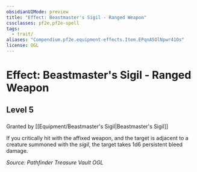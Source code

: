 ```yaml
---
obsidianUIMode: preview
title: "Effect: Beastmaster's Sigil - Ranged Weapon"
cssclasses: pf2e,pf2e-spell
tags:
  - trait/
aliases: "Compendium.pf2e.equipment-effects.Item.EPqnA5OlNpwr41Os"
license: OGL
---
```

# Effect: Beastmaster's Sigil - Ranged Weapon
## Level 5
### 






Granted by [[Equipment/Beastmaster's Sigil|Beastmaster's Sigil]]

If you critically hit with the affixed weapon, and the target is adjacent to a creature summoned with the _sigil_, the target takes 1d6 persistent bleed damage.

*Source: Pathfinder Treasure Vault*
*OGL*